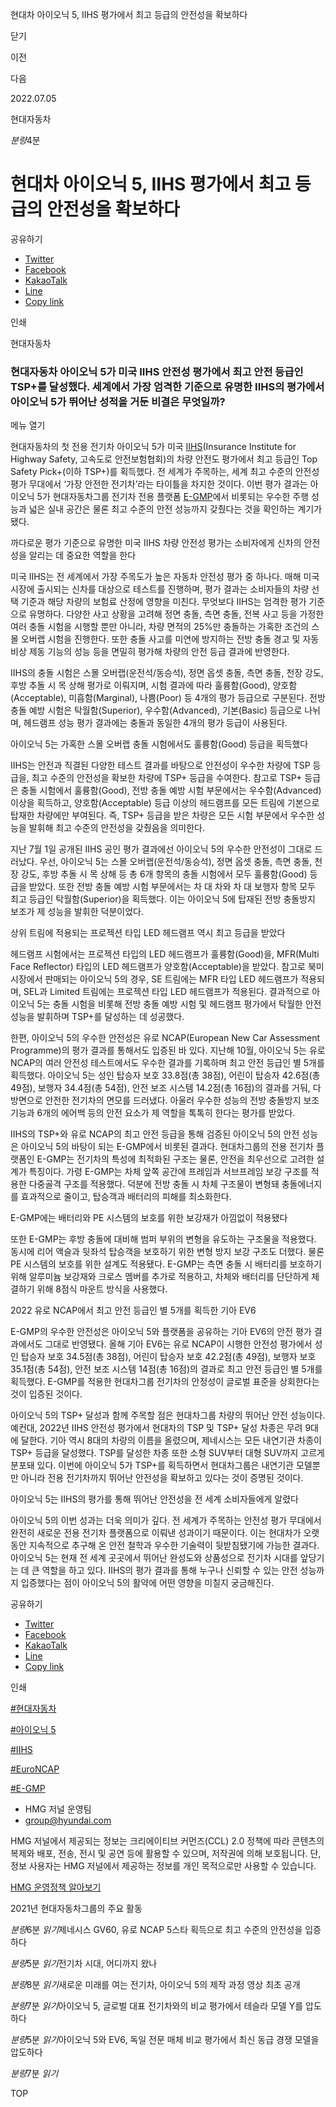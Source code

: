 현대차 아이오닉 5, IIHS 평가에서 최고 등급의 안전성을 확보하다






닫기

이전

다음

2022.07.05

현대자동차


*분량*4분

# 현대차 아이오닉 5, IIHS 평가에서 최고 등급의 안전성을 확보하다

공유하기

* [Twitter](# "새창으로 열림")
* [Facebook](# "새창으로 열림")
* [KakaoTalk](# "새창으로 열림")
* [Line](# "새창으로 열림")
* [Copy link](#)

인쇄

현대자동차



### 현대자동차 아이오닉 5가 미국 IIHS 안전성 평가에서 최고 안전 등급인 TSP+를 달성했다. 세계에서 가장 엄격한 기준으로 유명한 IIHS의 평가에서 아이오닉 5가 뛰어난 성적을 거둔 비결은 무엇일까?

메뉴 열기




현대자동차의 첫 전용 전기차 아이오닉 5가 미국 [IIHS](https://www.hyundai.co.kr/search/searchDetail?searchContents=IIHS)(Insurance Institute for Highway Safety, 고속도로 안전보험협회)의 차량 안전도 평가에서 최고 등급인 Top Safety Pick+(이하 TSP+)를 획득했다. 전 세계가 주목하는, 세계 최고 수준의 안전성 평가 무대에서 ‘가장 안전한 전기차’라는 타이틀을 차지한 것이다. 이번 평가 결과는 아이오닉 5가 현대자동차그룹 전기차 전용 플랫폼 [E-GMP](https://www.hyundai.co.kr/search/searchDetail?searchContents=E-GMP)에서 비롯되는 우수한 주행 성능과 넓은 실내 공간은 물론 최고 수준의 안전 성능까지 갖췄다는 것을 확인하는 계기가 됐다.

까다로운 평가 기준으로 유명한 미국 IIHS 차량 안전성 평가는 소비자에게 신차의 안전성을 알리는 데 중요한 역할을 한다



미국 IIHS는 전 세계에서 가장 주목도가 높은 자동차 안전성 평가 중 하나다. 매해 미국 시장에 출시되는 신차를 대상으로 테스트를 진행하며, 평가 결과는 소비자들의 차량 선택 기준과 해당 차량의 보험료 산정에 영향을 미친다. 무엇보다 IIHS는 엄격한 평가 기준으로 유명하다. 다양한 사고 상황을 고려해 정면 충돌, 측면 충돌, 전복 사고 등을 가정한 여러 충돌 시험을 시행할 뿐만 아니라, 차량 면적의 25%만 충돌하는 가혹한 조건의 스몰 오버랩 시험을 진행한다. 또한 충돌 사고를 미연에 방지하는 전방 충돌 경고 및 자동 비상 제동 기능의 성능 등을 면밀히 평가해 차량의 안전 등급 결과에 반영한다.

IIHS의 충돌 시험은 스몰 오버랩(운전석/동승석), 정면 옵셋 충돌, 측면 충돌, 천장 강도, 후방 추돌 시 목 상해 평가로 이뤄지며, 시험 결과에 따라 훌륭함(Good), 양호함(Acceptable), 미흡함(Marginal), 나쁨(Poor) 등 4개의 평가 등급으로 구분된다. 전방 충돌 예방 시험은 탁월함(Superior), 우수함(Advanced), 기본(Basic) 등급으로 나뉘며, 헤드램프 성능 평가 결과에는 충돌과 동일한 4개의 평가 등급이 사용된다.

아이오닉 5는 가혹한 스몰 오버랩 충돌 시험에서도 훌륭함(Good) 등급을 획득했다

IIHS는 안전과 직결된 다양한 테스트 결과를 바탕으로 안전성이 우수한 차량에 TSP 등급을, 최고 수준의 안전성을 확보한 차량에 TSP+ 등급을 수여한다. 참고로 TSP+ 등급은 충돌 시험에서 훌륭함(Good), 전방 충돌 예방 시험 부문에서는 우수함(Advanced) 이상을 획득하고, 양호함(Acceptable) 등급 이상의 헤드램프를 모든 트림에 기본으로 탑재한 차량에만 부여된다. 즉, TSP+ 등급을 받은 차량은 모든 시험 부문에서 우수한 성능을 발휘해 최고 수준의 안전성을 갖췄음을 의미한다.



지난 7월 1일 공개된 IIHS 공인 평가 결과에선 아이오닉 5의 우수한 안전성이 그대로 드러났다. 우선, 아이오닉 5는 스몰 오버랩(운전석/동승석), 정면 옵셋 충돌, 측면 충돌, 천장 강도, 후방 추돌 시 목 상해 등 총 6개 항목의 충돌 시험에서 모두 훌륭함(Good) 등급을 받았다. 또한 전방 충돌 예방 시험 부문에서는 차 대 차와 차 대 보행자 항목 모두 최고 등급인 탁월함(Superior)을 획득했다. 이는 아이오닉 5에 탑재된 전방 충돌방지 보조가 제 성능을 발휘한 덕분이었다.

상위 트림에 적용되는 프로젝션 타입 LED 헤드램프 역시 최고 등급을 받았다

헤드램프 시험에서는 프로젝션 타입의 LED 헤드램프가 훌륭함(Good)을, MFR(Multi Face Reflector) 타입의 LED 헤드램프가 양호함(Acceptable)을 받았다. 참고로 북미 시장에서 판매되는 아이오닉 5의 경우, SE 트림에는 MFR 타입 LED 헤드램프가 적용되며, SEL과 Limited 트림에는 프로젝션 타입 LED 헤드램프가 적용된다. 결과적으로 아이오닉 5는 충돌 시험을 비롯해 전방 충돌 예방 시험 및 헤드램프 평가에서 탁월한 안전 성능을 발휘하며 TSP+를 달성하는 데 성공했다.

한편, 아이오닉 5의 우수한 안전성은 유로 NCAP(European New Car Assessment Programme)의 평가 결과를 통해서도 입증된 바 있다. 지난해 10월, 아이오닉 5는 유로 NCAP의 여러 안전성 테스트에서도 우수한 결과를 기록하며 최고 안전 등급인 별 5개를 획득했다. 아이오닉 5는 성인 탑승자 보호 33.8점(총 38점), 어린이 탑승자 42.6점(총 49점), 보행자 34.4점(총 54점), 안전 보조 시스템 14.2점(총 16점)의 결과를 거둬, 다방면으로 안전한 전기차의 면모를 드러냈다. 아울러 우수한 성능의 전방 충돌방지 보조 기능과 6개의 에어백 등의 안전 요소가 제 역할을 톡톡히 한다는 평가를 받았다.



IIHS의 TSP+와 유로 NCAP의 최고 안전 등급을 통해 검증된 아이오닉 5의 안전 성능은 아이오닉 5의 바탕이 되는 E-GMP에서 비롯된 결과다. 현대차그룹의 전용 전기차 플랫폼인 E-GMP는 전기차의 특성에 최적화된 구조는 물론, 안전을 최우선으로 고려한 설계가 특징이다. 가령 E-GMP는 차체 앞쪽 공간에 프레임과 서브프레임 보강 구조를 적용한 다중골격 구조를 적용했다. 덕분에 전방 충돌 시 차체 구조물이 변형돼 충돌에너지를 효과적으로 줄이고, 탑승객과 배터리의 피해를 최소화한다.

E-GMP에는 배터리와 PE 시스템의 보호를 위한 보강재가 아낌없이 적용됐다

또한 E-GMP는 후방 충돌에 대비해 범퍼 부위의 변형을 유도하는 구조물을 적용했다. 동시에 리어 액슬과 뒷좌석 탑승객을 보호하기 위한 변형 방지 보강 구조도 더했다. 물론 PE 시스템의 보호를 위한 설계도 적용됐다. E-GMP는 측면 충돌 시 배터리를 보호하기 위해 알루미늄 보강재와 크로스 멤버를 추가로 적용하고, 차체와 배터리를 단단하게 체결하기 위해 8점식 마운트 방식을 사용했다.

2022 유로 NCAP에서 최고 안전 등급인 별 5개를 획득한 기아 EV6



E-GMP의 우수한 안전성은 아이오닉 5와 플랫폼을 공유하는 기아 EV6의 안전 평가 결과에서도 그대로 반영됐다. 올해 기아 EV6는 유로 NCAP이 시행한 안전성 평가에서 성인 탑승자 보호 34.5점(총 38점), 어린이 탑승자 보호 42.2점(총 49점), 보행자 보호 35.1점(총 54점), 안전 보조 시스템 14점(총 16점)의 결과로 최고 안전 등급인 별 5개를 획득했다. E-GMP를 적용한 현대차그룹 전기차의 안정성이 글로벌 표준을 상회한다는 것이 입증된 것이다.



아이오닉 5의 TSP+ 달성과 함께 주목할 점은 현대차그룹 차량의 뛰어난 안전 성능이다. 예컨대, 2022년 IIHS 안전성 평가에서 현대차의 TSP 및 TSP+ 달성 차종은 무려 9대에 달한다. 기아 역시 8대의 차량의 이름을 올렸으며, 제네시스는 모든 내연기관 차종이 TSP+ 등급을 달성했다. TSP를 달성한 차종 또한 소형 SUV부터 대형 SUV까지 고르게 분포돼 있다. 이번에 아이오닉 5가 TSP+를 획득하면서 현대차그룹은 내연기관 모델뿐만 아니라 전용 전기차까지 뛰어난 안전성을 확보하고 있다는 것이 증명된 것이다.

아이오닉 5는 IIHS의 평가를 통해 뛰어난 안전성을 전 세계 소비자들에게 알렸다



아이오닉 5의 이번 성과는 더욱 의미가 깊다. 전 세계가 주목하는 안전성 평가 무대에서 완전히 새로운 전용 전기차 플랫폼으로 이뤄낸 성과이기 때문이다. 이는 현대차가 오랫동안 지속적으로 추구해 온 안전 철학과 우수한 기술력이 뒷받침됐기에 가능한 결과다. 아이오닉 5는 현재 전 세계 곳곳에서 뛰어난 완성도와 상품성으로 전기차 시대를 앞당기는 데 큰 역할을 하고 있다. IIHS의 평가 결과를 통해 누구나 신뢰할 수 있는 안전 성능까지 입증했다는 점이 아이오닉 5의 활약에 어떤 영향을 미칠지 궁금해진다.



공유하기

* [Twitter](# "새창으로 열림")
* [Facebook](# "새창으로 열림")
* [KakaoTalk](# "새창으로 열림")
* [Line](# "새창으로 열림")
* [Copy link](#)

인쇄

[#현대자동차](/tag/722)

[#아이오닉 5](/tag/731)

[#IIHS](/tag/1167)

[#EuroNCAP](/tag/1538)

[#E-GMP](/tag/1071)



* HMG 저널 운영팀
* [group@hyundai.com](mailto:group@hyundai.com)

HMG 저널에서 제공되는 정보는 크리에이티브 커먼즈(CCL) 2.0 정책에 따라 콘텐츠의 복제와 배포, 전송, 전시 및 공연 등에 활용할 수 있으며, 저작권에 의해 보호됩니다.
단, 정보 사용자는 HMG 저널에서 제공하는 정보를 개인 목적으로만 사용할 수 있습니다.

[HMG 운영정책 알아보기](/footer/operationRegist)

2021년 현대자동차그룹의 주요 활동

*분량*6분 *읽기*제네시스 GV60, 유로 NCAP 5스타 획득으로 최고 수준의 안전성을 입증하다

*분량*5분 *읽기*전기차 시대, 어디까지 왔나

*분량*8분 *읽기*새로운 미래를 여는 전기차, 아이오닉 5의 제작 과정 영상 최초 공개

*분량*7분 *읽기*아이오닉 5, 글로벌 대표 전기차와의 비교 평가에서 테슬라 모델 Y를 압도하다

*분량*5분 *읽기*아이오닉 5와 EV6, 독일 전문 매체 비교 평가에서 최신 동급 경쟁 모델을 압도하다

*분량*7분 *읽기*

TOP